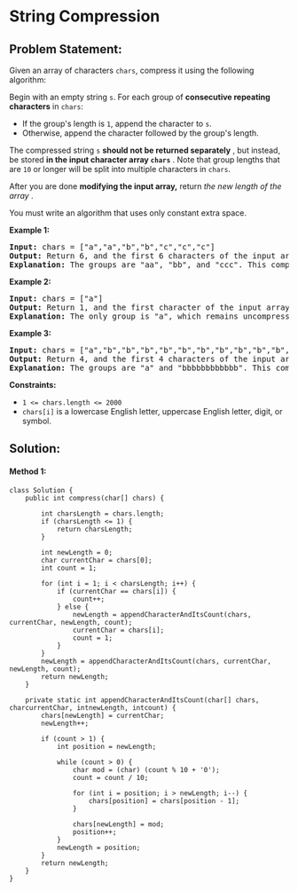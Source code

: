 # String Compression

## Problem Statement:

Given an array of characters `chars`, compress it using the following algorithm:

Begin with an empty string `s`. For each group of **consecutive repeating characters** in `chars`:

* If the group's length is `1`, append the character to `s`.
* Otherwise, append the character followed by the group's length.

The compressed string `s`  **should not be returned separately** , but instead, be stored  **in the input character array `chars`** . Note that group lengths that are `10` or longer will be split into multiple characters in `chars`.

After you are done **modifying the input array,** return  *the new length of the array* .

You must write an algorithm that uses only constant extra space.

**Example 1:**

<pre><strong>Input:</strong> chars = ["a","a","b","b","c","c","c"]
<strong>Output:</strong> Return 6, and the first 6 characters of the input array should be: ["a","2","b","2","c","3"]
<strong>Explanation:</strong> The groups are "aa", "bb", and "ccc". This compresses to "a2b2c3".
</pre>

**Example 2:**

<pre><strong>Input:</strong> chars = ["a"]
<strong>Output:</strong> Return 1, and the first character of the input array should be: ["a"]
<strong>Explanation:</strong> The only group is "a", which remains uncompressed since it's a single character.
</pre>

**Example 3:**

<pre><strong>Input:</strong> chars = ["a","b","b","b","b","b","b","b","b","b","b","b","b"]
<strong>Output:</strong> Return 4, and the first 4 characters of the input array should be: ["a","b","1","2"].
<strong>Explanation:</strong> The groups are "a" and "bbbbbbbbbbbb". This compresses to "ab12".</pre>

**Constraints:**

* `1 <= chars.length <= 2000`
* `chars[i]` is a lowercase English letter, uppercase English letter, digit, or symbol.

## Solution:

#### Method 1:

    class Solution {
        public int compress(char[] chars) {

            int charsLength = chars.length;
            if (charsLength <= 1) {
                return charsLength;
            }

            int newLength = 0;
            char currentChar = chars[0];
            int count = 1;

            for (int i = 1; i < charsLength; i++) {
                if (currentChar == chars[i]) {
                    count++;
                } else {
                    newLength = appendCharacterAndItsCount(chars, currentChar, newLength, count);
                    currentChar = chars[i];
                    count = 1;
                }
            }
            newLength = appendCharacterAndItsCount(chars, currentChar, newLength, count);
            return newLength;
        }

        private static int appendCharacterAndItsCount(char[] chars, charcurrentChar, intnewLength, intcount) {
            chars[newLength] = currentChar;
            newLength++;

            if (count > 1) {
                int position = newLength;

                while (count > 0) {
                    char mod = (char) (count % 10 + '0');
                    count = count / 10;

                    for (int i = position; i > newLength; i--) {
                        chars[position] = chars[position - 1];
                    }

                    chars[newLength] = mod;
                    position++;
                }
                newLength = position;
            }
            return newLength;
        }
    }
